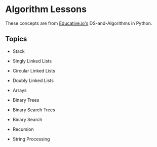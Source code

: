 # Algorithm Lessons

These concepts are from [Educative.io's](https://www.educative.io/courses/ds-and-algorithms-in-python/) DS-and-Algorithms in Python.

## Topics

- Stack

- Singly Linked Lists

- Circular Linked Lists

- Doubly Linked Lists

- Arrays

- Binary Trees

- Binary Search Trees

- Binary Search

- Recursion

- String Processing
